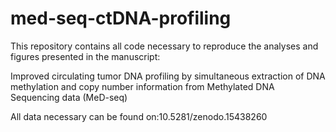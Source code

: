 # med-seq-ctDNA-profiling

This repository contains all code necessary to reproduce the analyses and figures presented in the manuscript:

Improved circulating tumor DNA profiling by simultaneous extraction of DNA methylation and copy number information from Methylated DNA Sequencing data (MeD-seq)

All data necessary can be found on:10.5281/zenodo.15438260
